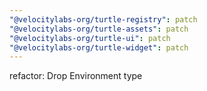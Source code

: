 ```yaml
---
"@velocitylabs-org/turtle-registry": patch
"@velocitylabs-org/turtle-assets": patch
"@velocitylabs-org/turtle-ui": patch
"@velocitylabs-org/turtle-widget": patch
---
```


refactor: Drop Environment type
